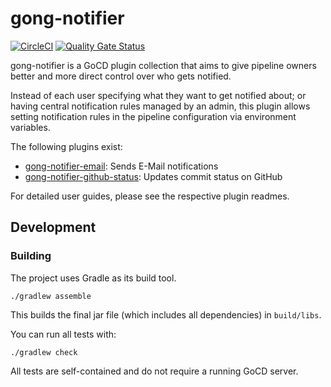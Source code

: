 # gong-notifier

[![CircleCI](https://circleci.com/gh/adnovum/gong-notifier.svg?style=svg)](https://circleci.com/gh/adnovum/gong-notifier)
[![Quality Gate Status](https://sonarcloud.io/api/project_badges/measure?project=adnovum_gong-notifier&metric=alert_status)](https://sonarcloud.io/dashboard?id=adnovum_gong-notifier)

gong-notifier is a GoCD plugin collection that aims to give pipeline owners better and more direct control over who gets notified.

Instead of each user specifying what they want to get notified about; or having central notification rules
managed by an admin, this plugin allows setting notification rules in the pipeline configuration via environment variables.

The following plugins exist:

- [gong-notifier-email](gong-notifier-email): Sends E-Mail notifications
- [gong-notifier-github-status](gong-notifier-github-status): Updates commit status on GitHub

For detailed user guides, please see the respective plugin readmes.

## Development

### Building

The project uses Gradle as its build tool.

```shell
./gradlew assemble
```

This builds the final jar file (which includes all dependencies) in ```build/libs```.

You can run all tests with:

```shell
./gradlew check
```

All tests are self-contained and do not require a running GoCD server.
